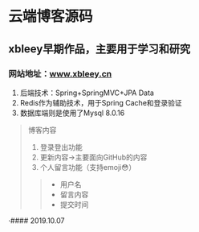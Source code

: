 # 云端博客源码
## xbleey早期作品，主要用于学习和研究
### 网站地址：www.xbleey.cn
1. 后端技术：Spring+SpringMVC+JPA Data
2. Redis作为辅助技术，用于Spring Cache和登录验证
3. 数据库端则是使用了Mysql 8.0.16

> 博客内容
> 1. 登录登出功能
> 2. 更新内容->主要面向GitHub的内容
> 3. 个人留言功能（支持emoji😳）
>> + 用户名
>> + 留言内容
>> + 提交时间 

·#### 2019.10.07 